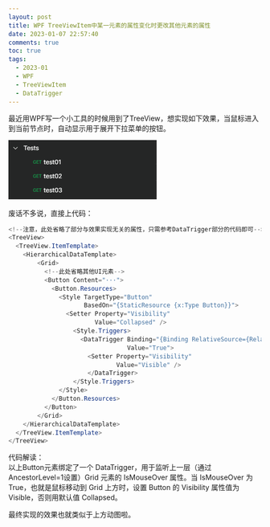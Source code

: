```yaml
---
layout: post
title: WPF TreeViewItem中某一元素的属性变化时更改其他元素的属性
date: 2023-01-07 22:57:40
comments: true
toc: true
tags:
  - 2023-01
  - WPF
  - TreeViewItem
  - DataTrigger
---
```


最近用WPF写一个小工具的时候用到了TreeView，想实现如下效果，当鼠标进入到当前节点时，自动显示用于展开下拉菜单的按钮。  

![效果图](/assets/blogImg/DP-230107-01.gif)  

<!--more-->

废话不多说，直接上代码：  

``` csharp
<!--注意，此处省略了部分与效果实现无关的属性，只需参考DataTrigger部分的代码即可-->
<TreeView>
  <TreeView.ItemTemplate>
    <HierarchicalDataTemplate>
        <Grid>
          <!--此处省略其他UI元素-->
          <Button Content="···">
            <Button.Resources>
              <Style TargetType="Button"
                     BasedOn="{StaticResource {x:Type Button}}">
                <Setter Property="Visibility"
                        Value="Collapsed" />
                  <Style.Triggers>
                    <DataTrigger Binding="{Binding RelativeSource={RelativeSource Mode=FindAncestor,AncestorLevel=1,AncestorType=Grid},Path=IsMouseOver}"
                                 Value="True">
                      <Setter Property="Visibility"
                              Value="Visible" />
                      </DataTrigger>
                  </Style.Triggers>
              </Style>
            </Button.Resources>
          </Button>
        </Grid>
    </HierarchicalDataTemplate>
  </TreeView.ItemTemplate>
</TreeView>
```

代码解读：  
以上Button元素绑定了一个 DataTrigger，用于监听上一层（通过AncestorLevel=1设置）Grid 元素的 IsMouseOver 属性。当 IsMouseOver 为 True，也就是鼠标移动到 Grid 上方时，设置 Button 的 Visibility 属性值为 Visible，否则用默认值 Collapsed。  

最终实现的效果也就类似于上方动图啦。  